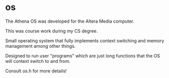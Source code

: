 # os

The Athena OS was developed for the Altera Media computer.

This was course work during my CS degree.

Small operating system that fully implements context switching and memory management among other things.

Designed to run user "programs" which are just long functions that the OS will context switch to and from.

Consult os.h for more details! 
